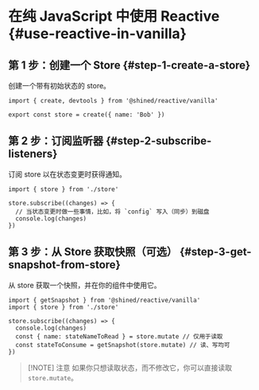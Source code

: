 # 在纯 JavaScript 中使用 Reactive {#use-reactive-in-vanilla}

## 第 1 步：创建一个 Store {#step-1-create-a-store}

创建一个带有初始状态的 store。

```tsx [store.ts] {3}
import { create, devtools } from '@shined/reactive/vanilla'

export const store = create({ name: 'Bob' })
```

## 第 2 步：订阅监听器 {#step-2-subscribe-listeners}

订阅 store 以在状态变更时获得通知。

```tsx [app.ts] {3-5}
import { store } from './store'

store.subscribe((changes) => {
  // 当状态变更时做一些事情，比如，将 `config` 写入（同步）到磁盘
  console.log(changes)
})
```

## 第 3 步：从 Store 获取快照（可选） {#step-3-get-snapshot-from-store}

从 store 获取一个快照，并在你的组件中使用它。

```tsx [app.ts] {1,6,7}
import { getSnapshot } from '@shined/reactive/vanilla'
import { store } from './store'

store.subscribe((changes) => {
  console.log(changes)
  const { name: stateNameToRead } = store.mutate // 仅用于读取
  const stateToConsume = getSnapshot(store.mutate) // 读、写均可
})
```

> [!NOTE] 注意
> 如果你只想读取状态，而不修改它，你可以直接读取 `store.mutate`。
